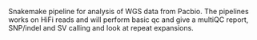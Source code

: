 Snakemake pipeline for analysis of WGS data from Pacbio. The pipelines works on HiFi reads and will perform basic qc and give a multiQC report, SNP/indel and SV calling and look at repeat expansions. 

